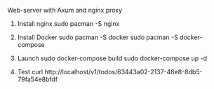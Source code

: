 Web-server with Axum and nginx proxy

1. Install nginx
    sudo pacman -S nginx

2. Install Docker
    sudo pacman -S docker 
	sudo pacman -S docker-compose

3. Launch
    sudo docker-compose build 
    sudo docker-compose up -d

4. Test
    curl http://localhost/v1/todos/63443a02-2137-48e8-8db5-79fa54e8bfdf
